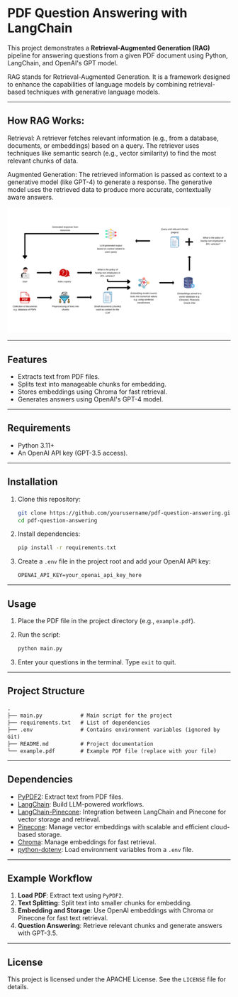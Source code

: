 
# PDF Question Answering with LangChain

This project demonstrates a **Retrieval-Augmented Generation (RAG)** pipeline for answering questions from a given PDF document using Python, LangChain, and OpenAI's GPT model.

RAG stands for Retrieval-Augmented Generation. It is a framework designed to enhance the capabilities of language models by combining retrieval-based techniques with generative language models.

---

## How RAG Works: 

Retrieval:
A retriever fetches relevant information (e.g., from a database, documents, or embeddings) based on a query.
The retriever uses techniques like semantic search (e.g., vector similarity) to find the most relevant chunks of data.

Augmented Generation:
The retrieved information is passed as context to a generative model (like GPT-4) to generate a response.
The generative model uses the retrieved data to produce more accurate, contextually aware answers.

![plot](./flow_charts/RAG%20Diagram.png)

---

## Features

- Extracts text from PDF files.
- Splits text into manageable chunks for embedding.
- Stores embeddings using Chroma for fast retrieval.
- Generates answers using OpenAI's GPT-4 model.

---

## Requirements

- Python 3.11+
- An OpenAI API key (GPT-3.5 access).

---

## Installation

1. Clone this repository:
   ```bash
   git clone https://github.com/yourusername/pdf-question-answering.git
   cd pdf-question-answering
   ```
   
2. Install dependencies:
   ```bash
   pip install -r requirements.txt
   ```

3. Create a `.env` file in the project root and add your OpenAI API key:
   ```
   OPENAI_API_KEY=your_openai_api_key_here
   ```

---

## Usage

1. Place the PDF file in the project directory (e.g., `example.pdf`).

2. Run the script:
   ```bash
   python main.py
   ```

3. Enter your questions in the terminal. Type `exit` to quit.

---

## Project Structure

```
.
├── main.py            # Main script for the project
├── requirements.txt   # List of dependencies
├── .env               # Contains environment variables (ignored by Git)
├── README.md          # Project documentation
└── example.pdf        # Example PDF file (replace with your file)
```

---

## Dependencies

- [PyPDF2](https://pypi.org/project/PyPDF2/): Extract text from PDF files.
- [LangChain](https://github.com/hwchase17/langchain): Build LLM-powered workflows.
- [LangChain-Pinecone](https://pypi.org/project/langchain-pinecone/): Integration between LangChain and Pinecone for vector storage and retrieval.
- [Pinecone](https://pypi.org/project/pinecone-client/): Manage vector embeddings with scalable and efficient cloud-based storage.
- [Chroma](https://pypi.org/project/chroma/): Manage embeddings for fast retrieval.
- [python-dotenv](https://pypi.org/project/python-dotenv/): Load environment variables from a `.env` file.

---

## Example Workflow

1. **Load PDF**: Extract text using `PyPDF2`.
2. **Text Splitting**: Split text into smaller chunks for embedding.
3. **Embedding and Storage**: Use OpenAI embeddings with Chroma or Pinecone for fast text retrieval.
4. **Question Answering**: Retrieve relevant chunks and generate answers with GPT-3.5.

---

## License

This project is licensed under the APACHE License. See the `LICENSE` file for details.
